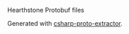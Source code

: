 Hearthstone Protobuf files

Generated with [csharp-proto-extractor](https://github.com/HearthSim/csharp-proto-extractor).
